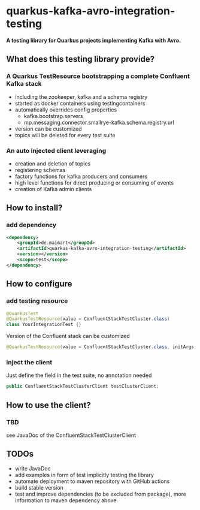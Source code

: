 # quarkus-kafka-avro-integration-testing

**A testing library for Quarkus projects implementing Kafka with Avro.**

## What does this testing library provide?

### A Quarkus TestResource bootstrapping a complete Confluent Kafka stack
* including the zookeeper, kafka and a schema registry 
* started as docker containers using testingcontainers
* automatically overrides config properties
  * kafka.bootstrap.servers
  * mp.messaging.connector.smallrye-kafka.schema.registry.url
* version can be customized
* topics will be deleted for every test suite

### An auto injected client leveraging
* creation and deletion of topics
* registering schemas
* factory functions for kafka producers and consumers
* high level functions for direct producing or consuming of events
* creation of Kafka admin clients

## How to install?
### add dependency
```xml
<dependency>
    <groupId>de.maimart</groupId>
    <artifactId>quarkus-kafka-avro-integration-testing</artifactId>
    <version></version>
    <scope>test</scope>
</dependency>
```
  
## How to configure
### add testing resource

```java
@QuarkusTest
@QuarkusTestResource(value = ConfluentStackTestCluster.class)
class YourIntegrationTest {}
```

Version of the Confluent stack can be customized
```java
@QuarkusTestResource(value = ConfluentStackTestCluster.class, initArgs = {@ResourceArg(name = ConfluentStackTestCluster.CONFLUENT_VERSION_ARG, value = "5.3.1")})
```

### inject the client

Just define the field in the test suite, no annotation needed
```java
public ConfluentStackTestClusterClient testClusterClient;
```

## How to use the client?
### TBD
see JavaDoc of the ConfluentStackTestClusterClient

## TODOs
* write JavaDoc
* add examples in form of test implicitly testing the library
* automate deployment to maven repository with GitHub actions
* build stable version
* test and improve dependencies (to be excluded from package), more information to maven dependency above